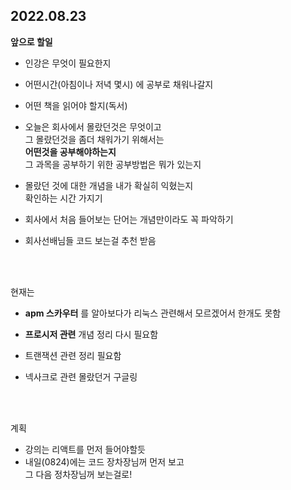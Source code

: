 ## 2022.08.23

**앞으로 할일**

- 인강은 무엇이 필요한지  
- 어떤시간(아침이나 저녁 몇시) 에 공부로 채워나갈지  
- 어떤 책을 읽어야 할지(독서)  
- 오늘은 회사에서 몰랐던것은 무엇이고  
그 몰랐던것을 좀더 채워가기 위해서는   
**어떤것을 공부해야하는지**  
그 과목을 공부하기 위한 공부방법은 뭐가 있는지  

- 몰랐던 것에 대한 개념을 내가 확실히 익혔는지  
확인하는 시간 가지기

- 회사에서 처음 들어보는 단어는 개념만이라도 꼭 파악하기

- 회사선배님들 코드 보는걸 추천 받음

<br><br>

현재는 

- **apm 스카우터** 를 알아보다가
리눅스 관련해서 모르겠어서 한개도 못함

- **프로시저 관련** 개념 정리 다시 필요함
- 트랜잭션 관련 정리 필요함
- 넥사크로 관련 몰랐던거 구글링


<br><br>

계획

- 강의는 리액트를 먼저 들어야할듯  
- 내일(0824)에는 코드 장차장님꺼 먼저 보고  
그 다음 정차장님꺼 보는걸로!

